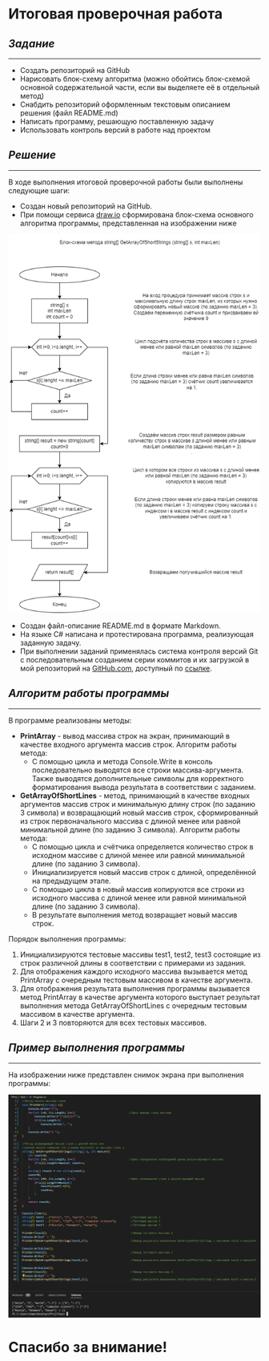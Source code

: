 # Итоговая проверочная работа

## *Задание*
---

* Создать репозиторий на GitHub
* Нарисовать блок-схему алгоритма (можно обойтись блок-схемой основной содержательной части, если вы выделяете её в отдельный метод)
* Снабдить репозиторий оформленным текстовым описанием решения (файл README.md)
* Написать программу, решающую поставленную задачу
* Использовать контроль версий в работе над проектом

## *Решение*
---
В ходе выполнения итоговой проверочной работы были выполнены следующие шаги:
* Создан новый репозиторий на GitHub.
* При помощи сервиса [draw.io](https://app.diagrams.net/) сформирована блок-схема основного алгоритма программы, представленная на изображении ниже

![Блок-схема метода, реализующего задачу](FProj_Scheme.png)

* Создан файл-описание README.md в формате Markdown.
* На языке C# написана и протестирована программа, реализующая заданную задачу. 
* При выполнении заданий применялась система контроля версий Git с последовательным созданием серии коммитов и их загрузкой в мой репозиторий на [GitHub.com](https://GitHub.com), доступный по [ссылке](https://github.com/Alisbur/FProj.git).

## *Алгоритм работы программы*
---
В программе реализованы методы:
* __PrintArray__ - вывод массива строк на экран, принимающий в качестве входного аргумента массив строк. Алгоритм работы метода:
    * С помощью цикла и метода Console.Write в консоль последовательно выводятся все строки массива-аргумента. Также выводятся дополнительные символы для корректного форматирования вывода результата в соответствии с заданием.
* __GetArrayOfShortLines__ - метод, принимающий в качестве входных аргументов массив строк и минимальную длину строк (по заданию 3 символа) и возвращающий новый массив строк, сформированный из строк первоначального массива с длиной менее или равной минимальной длине (по заданию 3 символа). Алгоритм работы метода:
    * С помощью цикла и счётчика определяется количество строк в исходном массиве с длиной менее или равной минимальной длине (по заданию 3 символа).
    * Инициализируется новый массив строк с длиной, определённой на предыдущем этапе.
    * С помощью цикла в новый массив копируются все строки из исходного массива с длиной менее или равной минимальной длине (по заданию 3 символа).
    * В результате выполнения метод возвращает новый массив строк.

Порядок выполнения программы:
1. Инициализируются тестовые массивы test1, test2, test3 состоящие из строк различной длины в соответствии с примерами из задания. 
2. Для отображения каждого исходного массива вызывается метод PrintArray с очередным тестовым массивом в качестве аргумента.
3. Для отображения результата выполнения программы вызывается метод PrintArray в качестве аргумента которого выступает результат выполнения метода GetArrayOfShortLines с очередным тестовым массивом в качестве аргумента.
4. Шаги 2 и 3 повторяются для всех тестовых массивов.

## *Пример выполнения программы*
---

На изображении ниже представлен снимок экрана при выполнения программы:

![Результат выполнения программы на тестовом массиве строк](Screenshot.png)


# Спасибо за внимание!